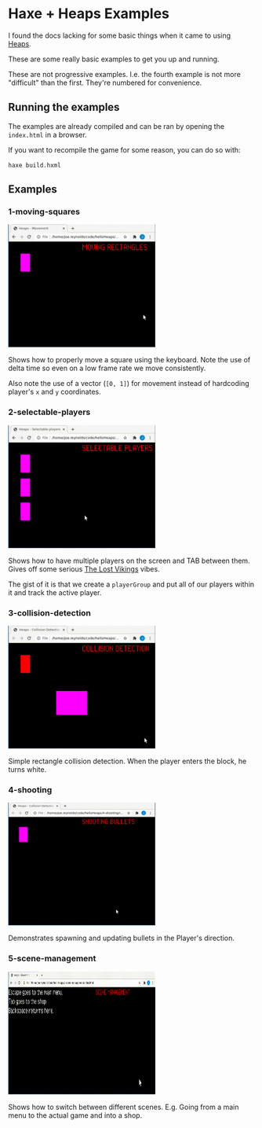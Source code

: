 # Haxe + Heaps Examples

I found the docs lacking for some basic things when it came to using
[Heaps](https://heaps.io/).

These are some really basic examples to get you up and running.

These are not progressive examples. I.e. the fourth example is not more
"difficult" than the first.  They're numbered for convenience.

## Running the examples

The examples are already compiled and can be ran by opening the `index.html` in a browser.

If you want to recompile the game for some reason, you can do so with:

```
haxe build.hxml
```

## Examples

### 1-moving-squares

<img src="./gifs/1-moving-squares.gif" width=300 height=250>

Shows how to properly move a square using the keyboard.  Note the use of delta
time so even on a low frame rate we move consistently.

Also note the use of a vector (`[0, 1]`) for movement instead of hardcoding
player's `x` and `y` coordinates.

### 2-selectable-players

<img src="./gifs/2-selectable-players.gif" width=300 height=250>

Shows how to have multiple players on the screen and TAB between them. Gives
off some serious [The Lost
Vikings](https://en.wikipedia.org/wiki/The_Lost_Vikings) vibes.

The gist of it is that we create a `playerGroup` and put all of our players
within it and track the active player.

### 3-collision-detection

<img src="./gifs/3-collision-detection.gif" width=300 height=250>

Simple rectangle collision detection. When the player enters the block, he
turns white.

### 4-shooting

<img src="./gifs/4-shooting.gif" width=300 height=250>

Demonstrates spawning and updating bullets in the Player's direction.

### 5-scene-management

<img src="./gifs/5-scene-management.gif" width=300 height=250>

Shows how to switch between different scenes.  E.g. Going from a main menu to
the actual game and into a shop.
